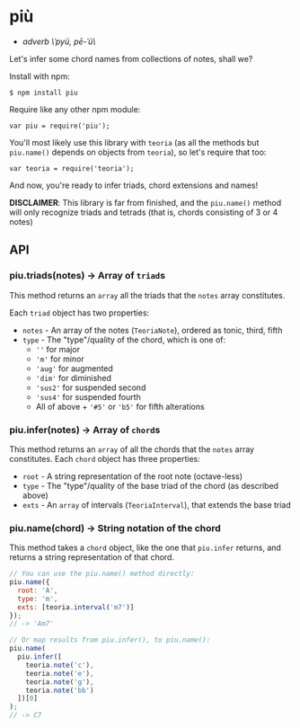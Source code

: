 # più
 - *adverb \\ˈpyü, pē-ˈü\\*

Let's infer some chord names from collections of notes, shall we?

Install with npm:

    $ npm install piu

Require like any other npm module:

    var piu = require('piu');

You'll most likely use this library with `teoria` (as all the methods but `piu.name()`
depends on objects from `teoria`), so let's require that too:

    var teoria = require('teoria');

And now, you're ready to infer triads, chord extensions and names!

**DISCLAIMER**: This library is far from finished, and the `piu.name()` method
will only recognize triads and tetrads (that is, chords consisting of 3 or 4 notes)

## API

### piu.triads(notes) -> Array of `triad`s
This method returns an `array` all the triads that the `notes` array constitutes.

Each `triad` object has two properties:

 - `notes` - An array of the notes (`TeoriaNote`), ordered as tonic, third, fifth
 - `type` - The "type"/quality of the chord, which is one of:
   - `''` for major
   - `'m'` for minor
   - `'aug'` for augmented
   - `'dim'` for diminished
   - `'sus2'` for suspended second
   - `'sus4'` for suspended fourth
   - All of above + `'#5'` or `'b5'` for fifth alterations

### piu.infer(notes) -> Array of `chord`s
This method returns an `array` of all the chords that the `notes` array constitutes.
Each `chord` object has three properties:

 - `root` - A string representation of the root note (octave-less)
 - `type` - The "type"/quality of the base triad of the chord (as described above)
 - `exts` - An `array` of intervals (`TeoriaInterval`), that extends the base triad

### piu.name(chord) -> String notation of the chord
This method takes a `chord` object, like the one that `piu.infer` returns, and
returns a string representation of that chord.

```javascript
// You can use the piu.name() method directly:
piu.name({
  root: 'A',
  type: 'm',
  exts: [teoria.interval('m7')]
});
// -> 'Am7'

// Or map results from piu.infer(), to piu.name():
piu.name(
  piu.infer([
	teoria.note('c'),
	teoria.note('e'),
	teoria.note('g'),
	teoria.note('bb')
  ])[0]
);
// -> C7
```
